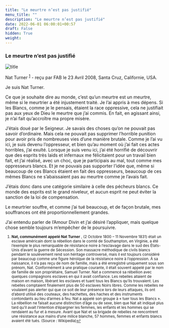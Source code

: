 ```yaml
---
title: "Le meurtre n’est pas justifié"
menu_title: ""
description: "Le meurtre n’est pas justifié"
date: 2022-06-01 06:00:01+00:57
draft: False
hidden: True
weight:
---
```

### Le meurtre n’est pas justifié

![title](/fr-contemporary-messages/fr-contemporary-messages-by-date-order/fr-contemporary-messages-2008/fr-2008-nat-turner-1-2008.jpg)

Nat Turner <sup id="a1">[1](#f1)</sup> - reçu par FAB le 23 Avril 2008, Santa Cruz, Californie, USA.

Je suis Nat Turner.

Ce que je souhaite dire au monde, c’est qu’un meurtre est un meurtre, même si le meurtrier a été injustement traité. Je l’ai appris à mes dépens. Si les Blancs, comme je le pensais, étaient la race oppressive, cela ne justifiait pas aux yeux de Dieu le meurtre que j’ai commis. En fait, en agissant ainsi, je n’ai fait qu’accroître ma propre misère.

J’étais doué par le Seigneur. Je savais des choses qu’on ne pouvait pas savoir d’ordinaire. Mais cela ne pouvait pas supprimer l’horrible punition pour avoir pris de nombreuses vies d’une manière brutale. Comme je l’ai vu ici, je suis devenu l’oppresseur, et bien qu’au moment où j’ai fait ces actes horribles, j’ai exulté. Lorsque je suis venu ici, j’ai été horrifié de découvrir que des esprits très laids et infernaux me félicitaient pour un travail bien fait, et j’ai réalisé, avec un choc, que je participais au mal, tout comme mes oppresseurs blancs. Et je ne pouvais pas supporter l’idée que, même si beaucoup de ces Blancs étaient en fait des oppresseurs, beaucoup de ces mêmes Blancs ne s’abaissaient pas au meurtre comme je l’avais fait.

J’étais donc dans une catégorie similaire à celle des pécheurs blancs. Ce monde des esprits est le grand niveleur, et aucun esprit ne peut éviter la sanction de la loi de compensation.

Le meurtrier souffre, et comme j’ai tué beaucoup, et de façon brutale, mes souffrances ont été proportionnellement grandes.

J’ai entendu parler de l’Amour Divin et j’ai désiré l’appliquer, mais quelque chose semble toujours m’empêcher de le poursuivre.
<small>

1. <large id="f1"> **Nat, communément appelé Nat Turner** , (2 Octobre 1800 – 11 Novembre 1831) était un esclave américain dont la rébellion dans le comté de Southampton, en Virginie, a été l’exemple le plus remarquable de résistance noire à l’esclavage dans le sud des États-Unis d’avant la guerre de Sécession. Son massacre méthodique de civils blancs pendant le soulèvement rend son héritage controversé, mais il est toujours considéré par beaucoup comme une figure héroïque de la résistance noire à l’oppression. À sa naissance, il n’a pas reçu de nom de famille, mais a été enregistré uniquement sous son prénom, Nat. Conformément à une pratique courante, il était souvent appelé par le nom de famille de son propriétaire, Samuel Turner. Nat a commencé sa rébellion avec quelques compagnons esclaves en qui il avait confiance. Les rebelles allaient de maison en maison, libérant les esclaves et tuant tous les Blancs qu’ils trouvaient. Les rebelles comptaient finalement plus de 50 esclaves Noirs libres. Comme les rebelles ne voulaient pas alerter qui que ce soit de leur présence lors de leurs attaques, ils ont d’abord utilisé des couteaux, des hachettes, des haches et des instruments contondants au lieu d’armes à feu. Nat a appelé son groupe à « tuer tous les Blancs ». La rébellion ne faisait aucune distinction d’âge ou de sexe, bien que Nat ait indiqué plus tard qu’il avait l’intention d’épargner les femmes, les enfants et les hommes qui se rendaient au fur et à mesure. Avant que Nat et sa brigade de rebelles ne rencontrent une résistance aux mains d’une milice blanche, 57 hommes, femmes et enfants blancs avaient été tués. (Source : Wikipedia)[↩](#a1)
